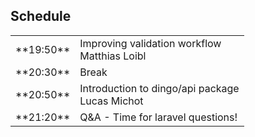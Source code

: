 ## Schedule

<table>
	<tr>
		<td>**19:50**</td>
		<td>Improving validation workflow<br> Matthias Loibl</td>
	</tr>
	<tr>
		<td>**20:30**</td>
		<td>Break</td>
	</tr>
	<tr>
		<td>**20:50**</td>
		<td>Introduction to dingo/api package<br> Lucas Michot</td>
	</tr>
	<tr>
		<td>**21:20**</td>
		<td>Q&amp;A - Time for laravel questions!</td>
	</tr>
</table>
